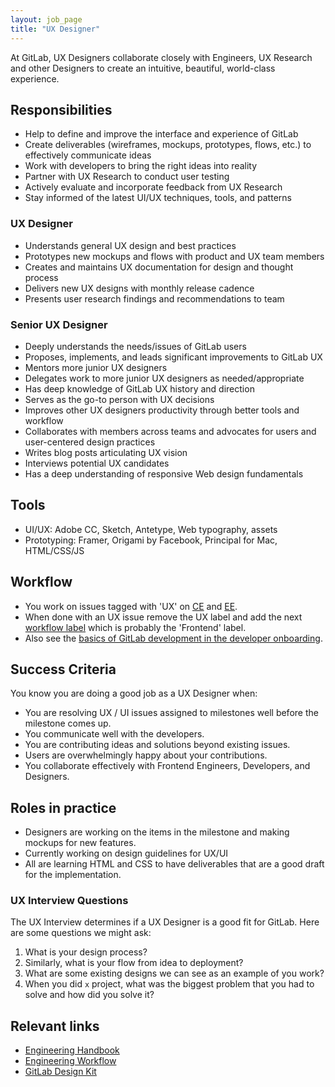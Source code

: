 ```yaml
---
layout: job_page
title: "UX Designer"
---
```


At GitLab, UX Designers collaborate closely with Engineers, UX Research and other Designers to create an intuitive, beautiful, world-class experience. 

## Responsibilities

* Help to define and improve the interface and experience of GitLab
* Create deliverables (wireframes, mockups, prototypes, flows, etc.) to effectively communicate ideas
* Work with developers to bring the right ideas into reality
* Partner with UX Research to conduct user testing
* Actively evaluate and incorporate feedback from UX Research
* Stay informed of the latest UI/UX techniques, tools, and patterns

### UX Designer

* Understands general UX design and best practices
* Prototypes new mockups and flows with product and UX team members
* Creates and maintains UX documentation for design and thought process
* Delivers new UX designs with monthly release cadence
* Presents user research findings and recommendations to team

### Senior UX Designer

* Deeply understands the needs/issues of GitLab users
* Proposes, implements, and leads significant improvements to GitLab UX
* Mentors more junior UX designers
* Delegates work to more junior UX designers as needed/appropriate
* Has deep knowledge of GitLab UX history and direction
* Serves as the go-to person with UX decisions
* Improves other UX designers productivity through better tools and workflow
* Collaborates with members across teams and advocates for users and user-centered
  design practices
* Writes blog posts articulating UX vision
* Interviews potential UX candidates
* Has a deep understanding of responsive Web design fundamentals
 
## Tools

* UI/UX: Adobe CC, Sketch, Antetype, Web typography, assets
* Prototyping: Framer, Origami by Facebook, Principal for Mac, HTML/CSS/JS

## Workflow

* You work on issues tagged with 'UX' on [CE](https://gitlab.com/gitlab-org/gitlab-ce/issues?label_name=ux) and [EE](https://gitlab.com/gitlab-org/gitlab-ce/issues?label_name=ux).
* When done with an UX issue remove the UX label and add the next [workflow label](https://gitlab.com/gitlab-org/gitlab-ce/blob/master/PROCESS.md#workflow-labels) which is probably the 'Frontend' label.
* Also see the [basics of GitLab development in the developer onboarding](https://about.gitlab.com/handbook/developer-onboarding/#basics-of-gitlab-development).

## Success Criteria

You know you are doing a good job as a UX Designer when:

* You are resolving UX / UI issues assigned to milestones well before the milestone comes up.
* You communicate well with the developers.
* You are contributing ideas and solutions beyond existing issues.
* Users are overwhelmingly happy about your contributions.
* You collaborate effectively with Frontend Engineers, Developers, and Designers.

## Roles in practice

* Designers are working on the items in the milestone and making mockups for new features.
* Currently working on design guidelines for UX/UI
* All are learning HTML and CSS to have deliverables that are a good draft for the implementation.

### UX Interview Questions <a name="ux-interview-questions"></a>

The UX Interview determines if a UX Designer is a good fit for GitLab. Here are some questions we might ask:

1. What is your design process?
1. Similarly, what is your flow from idea to deployment?
1. What are some existing designs we can see as an example of you work?
1. When you did `x` project, what was the biggest problem that you had to solve and how did you solve it?

## Relevant links

- [Engineering Handbook](/handbook/engineering)
- [Engineering Workflow](/handbook/engineering/workflow)
- [GitLab Design Kit](https://gitlab.com/gitlab-org/gitlab-design)